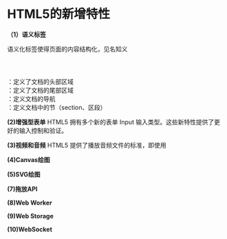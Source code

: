 # HTML5的新增特性

**（1）语义标签**

  语义化标签使得页面的内容结构化，见名知义

  <header></header>  ：定义了文档的头部区域
  
  <footer></footer>  ：定义了文档的尾部区域
  
  <nav></nav>        ：定义文档的导航
  
  <section></section>：定义文档中的节（section、区段）
  
  
**(2)增强型表单**
  HTML5 拥有多个新的表单 Input 输入类型。这些新特性提供了更好的输入控制和验证。
  
**(3)视频和音频**
  HTML5 提供了播放音频文件的标准，即使用 <audio> 元素
  HTML5 规定了一种通过 video 元素来包含视频的标准方法。
  
**(4)Canvas绘图**


**(5)SVG绘图**

**(7)拖放API**

**(8)Web Worker**

**(9)Web Storage**

**(10)WebSocket**
